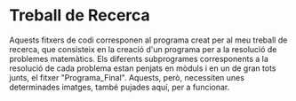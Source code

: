 # Treball de Recerca
Aquests fitxers de codi corresponen al programa creat per al meu treball de recerca, que consisteix en la creació d'un programa per a la resolució de problemes matemàtics. 
Els diferents subprogrames corresponents a la resolució de cada problema estan penjats en mòduls i en un de gran tots junts, el fitxer "Programa_Final".
Aquests, però, necessiten unes determinades imatges, també pujades aquí, per a funcionar.
